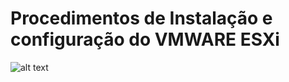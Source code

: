 # Procedimentos de Instalação e configuração do VMWARE ESXi

![alt text](https://www.ergo-computer.de/files/ergo/Bilder/vmware.png)
